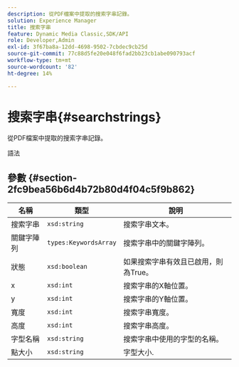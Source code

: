```yaml
---
description: 從PDF檔案中提取的搜索字串記錄。
solution: Experience Manager
title: 搜索字串
feature: Dynamic Media Classic,SDK/API
role: Developer,Admin
exl-id: 3f67ba8a-12dd-4698-9502-7cbdec9cb25d
source-git-commit: 77c88d5fe20e048f6fad2bb23cb1abe090793acf
workflow-type: tm+mt
source-wordcount: '82'
ht-degree: 14%

---
```


# 搜索字串{#searchstrings}

從PDF檔案中提取的搜索字串記錄。

語法

## 參數 {#section-2fc9bea56b6d4b72b80d4f04c5f9b862}

| 名稱 | 類型 | 說明 |
|---|---|---|
| 搜索字串 | `xsd:string` | 搜索字串文本。 |
| 關鍵字陣列 | `types:KeywordsArray` | 搜索字串中的關鍵字陣列。 |
| 狀態 | `xsd:boolean` | 如果搜索字串有效且已啟用，則為True。 |
| x | `xsd:int` | 搜索字串的X軸位置。 |
| y | `xsd:int` | 搜索字串的Y軸位置。 |
| 寬度 | `xsd:int` | 搜索字串寬度。 |
| 高度 | `xsd:int` | 搜索字串高度。 |
| 字型名稱 | `xsd:string` | 搜索字串中使用的字型的名稱。 |
| 點大小 | `xsd:string` | 字型大小. |
